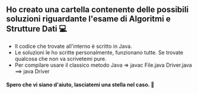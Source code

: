 ## Ho creato una cartella contenente delle possibili soluzioni riguardante l'esame di Algoritmi e Strutture Dati 💻

- Il codice che trovate all'interno è scritto in Java. 
- Le soluzioni le ho scritte personalmente, funzionano tutte. Se trovate qualcosa che non va scrivetemi pure.
- Per compilare usare il classico metodo Java => javac File.java Driver.java ==> java Driver


#### Spero che vi siano d'aiuto, lasciatemi una stella nel caso. 🌟
